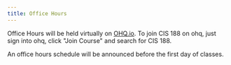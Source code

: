 ```yaml
---
title: Office Hours
---
```


Office Hours will be held virtually on [OHQ.io](https://ohq.io/). To join CIS 188 on ohq, just sign into ohq, click "Join Course" and search for CIS 188.

An office hours schedule will be announced before the first day of classes.
